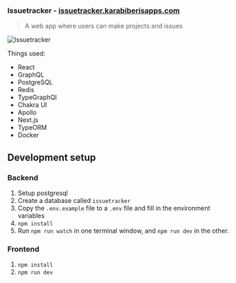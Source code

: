 ### Issuetracker - <a href="https://issuetracker.karabiberisapps.com">issuetracker.karabiberisapps.com</a>

> A web app where users can make projects and issues

![Issuetracker](https://imgur.com/a/cUQrq17)

Things used:

- React
- GraphQL
- PostgreSQL
- Redis
- TypeGraphQl
- Chakra UI
- Apollo
- Next.js
- TypeORM
- Docker

## Development setup

### Backend

1. Setup postgresql
2. Create a database called `issuetracker`
3. Copy the `.env.example` file to a `.env` file and fill in the environment variables
4. `npm install`
5. Run `npm run watch` in one terminal window, and `npm run dev` in the other.

### Frontend

1. `npm install`
2. `npm run dev`
